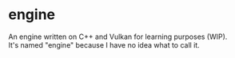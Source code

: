 # engine

An engine written on C++ and Vulkan for learning purposes (WIP).  
It's named "engine" because I have no idea what to call it.
